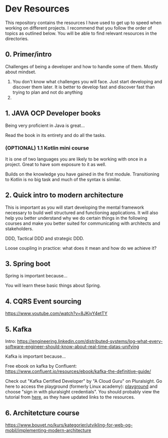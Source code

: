 # Dev Resources

This repository contains the resources I have used to get up to speed when working on different projects. I recommend that you follow the order of topics as outlined below. You will be able to find relevant resources in the directories. 

## 0. Primer/intro

Challenges of being a developer and how to handle some of them. Mostly about mindset.

1. You don't know what challenges you will face. Just start developing and discover them later. It is better to develop fast and discover fast than trying to plan and not do anything
2. 

## 1. JAVA OCP Developer books

Being very proficient in Java is great...

Read the book in its entirety and do all the tasks. 

### (OPTIONAL) 1.1 Kotlin mini course

It is one of two languages you are likely to be working with once in a project. Great to have som exposure to it as well.

Builds on the knowledge you have gained in the first module. Transitioning to Kotlin is no big task and much of the syntax is similar.

## 2. Quick intro to modern architecture

This is important as you will start developing the mental framework necessary to build well structured and functioning applications. It will also help you better understand why we do certain things in the following courses and make you better suited for communicating with architects and stakeholders.

DDD, Tactical DDD and strategic DDD.

Loose coupling in practice: what does it mean and how do we achieve it?

## 3. Spring boot

Spring is important because...

You will learn these basic things about Spring.

## 4. CQRS Event sourcing

https://www.youtube.com/watch?v=8JKjvY4etTY 

## 5. Kafka

Intro: https://engineering.linkedin.com/distributed-systems/log-what-every-software-engineer-should-know-about-real-time-datas-unifying

Kafka is important because...

Free ebook on kafka by Confluent: https://www.confluent.io/resources/ebook/kafka-the-definitive-guide/

Check out "Kafka Certified Developer" by "A Cloud Guru" on Pluralsight. Go here to access the playground (formerly Linux academy): [playground](https://help.pluralsight.com/hc/en-us/articles/24564263824404-Hands-on-playground-overview#access) and choose "sign in with pluralsight credentials". You should probably view the tutorial from [here](https://learn.acloud.guru/), as they have updated links to the resources.


## 6. Architetcture course

https://www.bouvet.no/kurs/kategorier/utvikling-for-web-og-mobil/implementing-modern-architecture
